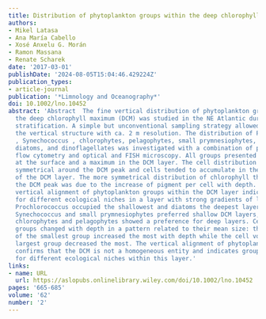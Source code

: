 ```yaml
---
title: Distribution of phytoplankton groups within the deep chlorophyll maximum
authors:
- Mikel Latasa
- Ana María Cabello
- Xosé Anxelu G. Morán
- Ramon Massana
- Renate Scharek
date: '2017-03-01'
publishDate: '2024-08-05T15:04:46.429224Z'
publication_types:
- article-journal
publication: '*Limnology and Oceanography*'
doi: 10.1002/lno.10452
abstract: 'Abstract  The fine vertical distribution of phytoplankton groups within
  the deep chlorophyll maximum (DCM) was studied in the NE Atlantic during summer
  stratification. A simple but unconventional sampling strategy allowed examining
  the vertical structure with ca. 2 m resolution. The distribution of Prochlorococcus
  , Synechococcus , chlorophytes, pelagophytes, small prymnesiophytes, coccolithophores,
  diatoms, and dinoflagellates was investigated with a combination of pigment‐markers,
  flow cytometry and optical and FISH microscopy. All groups presented minimum abundances
  at the surface and a maximum in the DCM layer. The cell distribution was not vertically
  symmetrical around the DCM peak and cells tended to accumulate in the upper part
  of the DCM layer. The more symmetrical distribution of chlorophyll than cells around
  the DCM peak was due to the increase of pigment per cell with depth. We found a
  vertical alignment of phytoplankton groups within the DCM layer indicating preferences
  for different ecological niches in a layer with strong gradients of light and nutrients.
  Prochlorococcus occupied the shallowest and diatoms the deepest layers. Dinoflagellates,
  Synechococcus and small prymnesiophytes preferred shallow DCM layers, and coccolithophores,
  chlorophytes and pelagophytes showed a preference for deep layers. Cell size within
  groups changed with depth in a pattern related to their mean size: the cell volume
  of the smallest group increased the most with depth while the cell volume of the
  largest group decreased the most. The vertical alignment of phytoplankton groups
  confirms that the DCM is not a homogeneous entity and indicates groups’ preferences
  for different ecological niches within this layer.'
links:
- name: URL
  url: https://aslopubs.onlinelibrary.wiley.com/doi/10.1002/lno.10452
pages: '665-685'
volume: '62'
number: '2'
---
```


